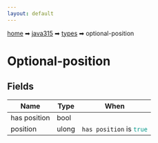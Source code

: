 ```yaml
---
layout: default
---
```


[home](/) ➡ [java315](/protocol/java315) ➡ [types](/protocol/java315/types) ➡ optional-position

# Optional-position

## Fields

Name | Type | When
---|---|:---:
has position | bool | 
position | ulong | <code>has position</code> is <code><span style="color:#009688">true</span></code>

